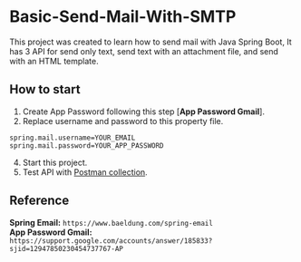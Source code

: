 # Basic-Send-Mail-With-SMTP
This project was created to learn how to send mail with Java Spring Boot, It has 3 API for send only text, send text with an attachment file, and send with an HTML template.

## How to start
1. Create App Password following this step [**App Password Gmail**].
2. Replace username and password to this property file.
```
spring.mail.username=YOUR_EMAIL
spring.mail.password=YOUR_APP_PASSWORD
```
4. Start this project.
5. Test API with [Postman collection](mail.postman_collection.json).

## Reference
**Spring Email:** `https://www.baeldung.com/spring-email` \
**App Password Gmail:** `https://support.google.com/accounts/answer/185833?sjid=12947850230454737767-AP`
